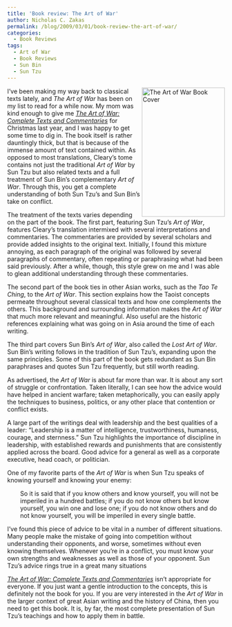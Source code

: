 ```yaml
---
title: 'Book review: The Art of War'
author: Nicholas C. Zakas
permalink: /blog/2009/03/01/book-review-the-art-of-war/
categories:
  - Book Reviews
tags:
  - Art of War
  - Book Reviews
  - Sun Bin
  - Sun Tzu
---
```

[<img src="/images/wp-content/uploads/2009/03/artofwar-192x299.jpg" alt="The Art of War Book Cover" width="192" height="299" align="right" />][1] I&#8217;ve been making my way back to classical texts lately, and <cite>The Art of War</cite> has been on my list to read for a while now. My mom was kind enough to give me <cite><a href="http://www.amazon.com/gp/product/1590300548?ie=UTF8&tag=nczonline-20&linkCode=as2&camp=1789&creative=390957&creativeASIN=1590300548">The Art of War: Complete Texts and Commentaries</a></cite> for Christmas last year, and I was happy to get some time to dig in. The book itself is rather dauntingly thick, but that is because of the immense amount of text contained within. As opposed to most translations, Cleary&#8217;s tome contains not just the traditional <cite>Art of War</cite> by Sun Tzu but also related texts and a full treatment of Sun Bin&#8217;s complementary <cite>Art of War</cite>. Through this, you get a complete understanding of both Sun Tzu&#8217;s and Sun Bin&#8217;s take on conflict.

The treatment of the texts varies depending on the part of the book. The first part, featuring Sun Tzu&#8217;s <cite>Art of War</cite>, features Cleary&#8217;s translation intermixed with several interpretations and commentaries. The commentaries are provided by several scholars and provide added insights to the original text. Initially, I found this mixture annoying, as each paragraph of the original was followed by several paragraphs of commentary, often repeating or paraphrasing what had been said previously. After a while, though, this style grew on me and I was able to glean additional understanding through these commentaries.

The second part of the book ties in other Asian works, such as the <cite>Tao Te Ching</cite>, to the <cite>Art of War</cite>. This section explains how the Taoist concepts permeate throughout several classical texts and how one complements the others. This background and surrounding information makes the <cite>Art of War</cite> that much more relevant and meaningful. Also useful are the historic references explaining what was going on in Asia around the time of each writing.

The third part covers Sun Bin&#8217;s <cite>Art of War</cite>, also called the <cite>Lost Art of War</cite>. Sun Bin&#8217;s writing follows in the tradition of Sun Tzu&#8217;s, expanding upon the same principles. Some of this part of the book gets redundant as Sun Bin paraphrases and quotes Sun Tzu frequently, but still worth reading.

As advertised, the <cite>Art of War</cite> is about far more than war. It is about any sort of struggle or confrontation. Taken literally, I can see how the advice would have helped in ancient warfare; taken metaphorically, you can easily apply the techniques to business, politics, or any other place that contention or conflict exists.

A large part of the writings deal with leadership and the best qualities of a leader: &#8220;Leadership is a matter of intelligence, trustworthiness, humaness, courage, and sternness.&#8221; Sun Tzu highlights the importance of discipline in leadership, with established rewards and punishments that are consistently applied across the board. Good advice for a general as well as a corporate executive, head coach, or politician.

One of my favorite parts of the <cite>Art of War</cite> is when Sun Tzu speaks of knowing yourself and knowing your enemy:

<p style="padding-left: 30px;">
  So it is said that if you know others and know yourself, you will not be imperiled in a hundred battles; if you do not know others but know yourself, you win one and lose one; if you do not know others and do not know yourself, you will be imperiled in every single battle.
</p>

I&#8217;ve found this piece of advice to be vital in a number of different situations. Many people make the mistake of going into competition without understanding their opponents, and worse, sometimes without even knowing themselves. Whenever you&#8217;re in a conflict, you must know your own strengths and weaknesses as well as those of your opponent. Sun Tzu&#8217;s advice rings true in a great many situations

<cite><a href="http://www.amazon.com/gp/product/1590300548?ie=UTF8&tag=nczonline-20&linkCode=as2&camp=1789&creative=390957&creativeASIN=1590300548">The Art of War: Complete Texts and Commentaries</a></cite> isn&#8217;t appropriate for everyone. If you just want a gentle introduction to the concepts, this is definitely not the book for you. If you are very interested in the <cite>Art of War</cite> in the larger context of great Asian writing and the history of China, then you need to get this book. It is, by far, the most complete presentation of Sun Tzu&#8217;s teachings and how to apply them in battle.

 [1]: http://www.amazon.com/gp/product/1590300548?ie=UTF8&tag=nczonline-20&linkCode=as2&camp=1789&creative=390957&creativeASIN=1590300548
